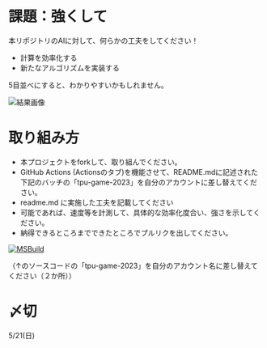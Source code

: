 # 課題：強くして
本リポジトリのAIに対して、何らかの工夫をしてください！

* 計算を効率化する
* 新たなアルゴリズムを実装する

5目並べにすると、わかりやすいかもしれません。


![結果画像](image.png)

# 取り組み方
* 本プロジェクトをforkして、取り組んでください。
* GitHub Actions (Actionsのタブ)を機能させて、README.mdに記述された下記のバッチの「tpu-game-2023」を自分のアカウントに差し替えてください。
* readme.md に実施した工夫を記載してください
* 可能であれば、速度等を計測して、具体的な効率化度合い、強さを示してください。
* 納得できるところまでできたところでプルリクを出してください。

[![MSBuild](https://github.com/GTM106/tick-tack-toe/actions/workflows/msbuild.yml/badge.svg)](https://github.com/GTM106/tick-tack-toe/actions/workflows/msbuild.yml)

（↑のソースコードの「tpu-game-2023」を自分のアカウント名に差し替えてください（２か所））

# 〆切
5/21(日)
